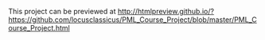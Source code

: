 This project can be previewed at http://htmlpreview.github.io/?https://github.com/locusclassicus/PML_Course_Project/blob/master/PML_Course_Project.html
